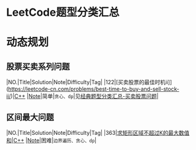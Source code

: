 # LeetCode题型分类汇总

# 动态规划
## 股票买卖系列问题
|NO.|Title|Solution|Note|Difficulty|Tag|
|122|[买卖股票的最佳时机ii]](https://leetcode-cn.com/problems/best-time-to-buy-and-sell-stock-ii/)|[C++](122.best-time-to-buy-and-sell-stock-ii/solution.h) |[Note](3122.best-time-to-buy-and-sell-stock-ii)|简单|`贪心、dp`|见[经典题型分类汇总-买卖股票问题](经典题型分类汇总.md)|

## 区间最大问题
|NO.|Title|Solution|Note|Difficulty|Tag|
|363|[求矩形区域不超过K的最大数值和](https://leetcode-cn.com/problems/max-sum-of-rectangle-no-larger-than-k/)|[C++](363.max-sum-of-rectangle-no-larger-than-k/solution.h) |[Note](363.max-sum-of-rectangle-no-larger-than-k)|困难|`边界遍历、贪心、dp`|